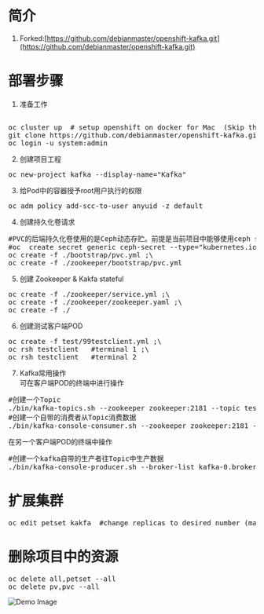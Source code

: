 # 简介
1. Forked:[https://github.com/debianmaster/openshift-kafka.git](https://github.com/debianmaster/openshift-kafka.git)

# 部署步骤 

1. 准备工作
<pre> 
oc cluster up  # setup openshift on docker for Mac  (Skip this if you already have a cluster)
git clone https://github.com/debianmaster/openshift-kafka.git && cd openshift-kafka
oc login -u system:admin
</pre>

2. 创建项目工程
<pre>
oc new-project kafka --display-name="Kafka"
</pre>

3. 给Pod中的容器授予root用户执行的权限
<pre>
oc adm policy add-scc-to-user anyuid -z default
</pre>

4. 创建持久化卷请求
<pre>
#PVC的后端持久化卷使用的是Ceph动态存贮。前提是当前项目中能够使用ceph storage class 和创建了Ceph 证书
#oc  create secret generic ceph-secret --type="kubernetes.io/rbd" --from-literal=key='AQCgrOJaf3mECxAA4qAnoPoYfOxvXIq8BwgL7w==' --namespace=kafka
oc create -f ./bootstrap/pvc.yml ;\
oc create -f ./zookeeper/bootstrap/pvc.yml
</pre>

5. 创建 Zookeeper & Kakfa stateful
<pre>
oc create -f ./zookeeper/service.yml ;\
oc create -f ./zookeeper/zookeeper.yaml ;\
oc create -f ./
</pre>

6. 创建测试客户端POD
<pre>
oc create -f test/99testclient.yml ;\
oc rsh testclient   #terminal 1 ;\
oc rsh testclient   #terminal 2 
</pre>

7. Kafka常用操作<br>
可在客户端POD的终端中进行操作
<pre>
#创建一个Topic
./bin/kafka-topics.sh --zookeeper zookeeper:2181 --topic test1 --create --partitions 1 --replication-factor 1 
#创建一个自带的消费者从Topic消费数据
./bin/kafka-console-consumer.sh --zookeeper zookeeper:2181 --topic test1 --from-beginning
</pre>
在另一个客户端POD的终端中操作
<pre>
#创建一个kafka自带的生产者往Topic中生产数据
./bin/kafka-console-producer.sh --broker-list kafka-0.broker.kafka.svc.cluster.local:9092,kafka-1.broker.kafka.svc.cluster.local:9092 --topic test1
</pre>

# 扩展集群
<pre>
oc edit petset kakfa  #change replicas to desired number (make sure you have enough PV,PVC)
</pre>
# 删除项目中的资源
<pre>
oc delete all,petset --all
oc delete pv,pvc --all
</pre>

![Demo Image](https://pbs.twimg.com/media/Cx5nXXQVIAEOvzL.jpg:large)
